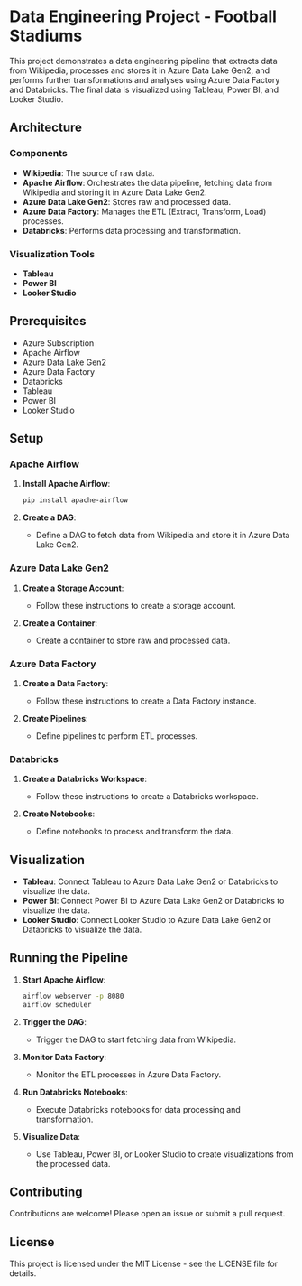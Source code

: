 # Data Engineering Project - Football Stadiums

This project demonstrates a data engineering pipeline that extracts data from Wikipedia, processes and stores it in Azure Data Lake Gen2, and performs further transformations and analyses using Azure Data Factory and Databricks. The final data is visualized using Tableau, Power BI, and Looker Studio.

## Architecture

### Components

- **Wikipedia**: The source of raw data.
- **Apache Airflow**: Orchestrates the data pipeline, fetching data from Wikipedia and storing it in Azure Data Lake Gen2.
- **Azure Data Lake Gen2**: Stores raw and processed data.
- **Azure Data Factory**: Manages the ETL (Extract, Transform, Load) processes.
- **Databricks**: Performs data processing and transformation.

### Visualization Tools

- **Tableau**
- **Power BI**
- **Looker Studio**

## Prerequisites

- Azure Subscription
- Apache Airflow
- Azure Data Lake Gen2
- Azure Data Factory
- Databricks
- Tableau
- Power BI
- Looker Studio

## Setup

### Apache Airflow

1. **Install Apache Airflow**:

    ```sh
    pip install apache-airflow
    ```

2. **Create a DAG**:

    - Define a DAG to fetch data from Wikipedia and store it in Azure Data Lake Gen2.

### Azure Data Lake Gen2

1. **Create a Storage Account**:

    - Follow these instructions to create a storage account.

2. **Create a Container**:

    - Create a container to store raw and processed data.

### Azure Data Factory

1. **Create a Data Factory**:

    - Follow these instructions to create a Data Factory instance.

2. **Create Pipelines**:

    - Define pipelines to perform ETL processes.

### Databricks

1. **Create a Databricks Workspace**:

    - Follow these instructions to create a Databricks workspace.

2. **Create Notebooks**:

    - Define notebooks to process and transform the data.

## Visualization

- **Tableau**: Connect Tableau to Azure Data Lake Gen2 or Databricks to visualize the data.
- **Power BI**: Connect Power BI to Azure Data Lake Gen2 or Databricks to visualize the data.
- **Looker Studio**: Connect Looker Studio to Azure Data Lake Gen2 or Databricks to visualize the data.

## Running the Pipeline

1. **Start Apache Airflow**:

    ```sh
    airflow webserver -p 8080
    airflow scheduler
    ```

2. **Trigger the DAG**:

    - Trigger the DAG to start fetching data from Wikipedia.

3. **Monitor Data Factory**:

    - Monitor the ETL processes in Azure Data Factory.

4. **Run Databricks Notebooks**:

    - Execute Databricks notebooks for data processing and transformation.

5. **Visualize Data**:

    - Use Tableau, Power BI, or Looker Studio to create visualizations from the processed data.

## Contributing

Contributions are welcome! Please open an issue or submit a pull request.

## License

This project is licensed under the MIT License - see the LICENSE file for details.
